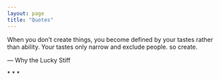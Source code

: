 ```yaml
---
layout: page
title: "Quotes"
---
```


When you don’t create things, you become defined by your tastes rather than ability. Your tastes only narrow and exclude people. so create.


— Why the Lucky Stiff


<div class="sep">* * *</div>
